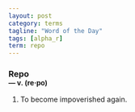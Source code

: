 ```yaml
---
layout: post
category: terms
tagline: "Word of the Day"
tags: [alpha_r]
term: repo
---
```


<h3>Repo<br/> <small>&mdash; v. (re<span>&middot;</span>po)</small></h3>
<p><ol><li>To  become impoverished again.</li>
</ol></p>
